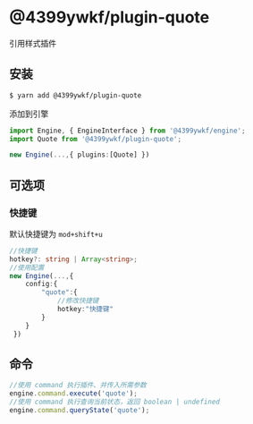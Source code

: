 # @4399ywkf/plugin-quote

引用样式插件

## 安装

```bash
$ yarn add @4399ywkf/plugin-quote
```

添加到引擎

```ts
import Engine, { EngineInterface } from '@4399ywkf/engine';
import Quote from '@4399ywkf/plugin-quote';

new Engine(...,{ plugins:[Quote] })
```

## 可选项

### 快捷键

默认快捷键为 `mod+shift+u`

```ts
//快捷键
hotkey?: string | Array<string>;
//使用配置
new Engine(...,{
    config:{
        "quote":{
            //修改快捷键
            hotkey:"快捷键"
        }
    }
 })
```

## 命令

```ts
//使用 command 执行插件、并传入所需参数
engine.command.execute('quote');
//使用 command 执行查询当前状态，返回 boolean | undefined
engine.command.queryState('quote');
```
